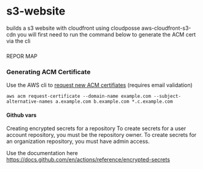 # s3-website
builds a s3 website with cloudfront  using cloudposse aws-cloudfront-s3-cdn
you will first need to run the command below to generate the ACM cert via the cli 

###
REPOR MAP 


### Generating ACM Certificate

Use the AWS cli to [request new ACM certifiates](http://docs.aws.amazon.com/acm/latest/userguide/gs-acm-request.html) (requires email validation)
```
aws acm request-certificate --domain-name example.com --subject-alternative-names a.example.com b.example.com *.c.example.com
```

#### Github vars 

Creating encrypted secrets for a repository
To create secrets for a user account repository, you must be the repository owner. To create secrets for an organization repository, you must have admin access.

Use the documentation here 
https://docs.github.com/en/actions/reference/encrypted-secrets


